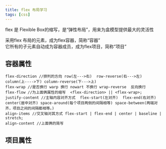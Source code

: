 ```yaml
---
title: flex 布局学习 
tags: [css]
---
```



flex 是  Flexible Box的缩写，是“弹性布局”，用来为盒模型提供最大的灵活性

采用flex 布局的元素，成为flex容器，简称“容器”  
它所有的子元素自动成为容器成员，成为flex项目，简称“项目”


## 容器属性

``` 两端对齐，项目之间的间隔都相等。
flex-direction //排列的方向 row(左--->右)  row-reverse(右--->左)  column(上---->下) column-reverse(下--->上)
flex-wrap //是否换行 warp 换行 nowart 不换行 wrap-reverse  反向换行
flex-flow //为上面俩属性的缩写  <flex-direction> || <flex-wrap>;
justify-content //主轴内容对齐方式  flex-start(左对齐)  flex-end(右对齐) center(居中对齐) space-around(每个项目两侧的间隔相等) space-between(两端对齐，项目之间的间隔都相等。)
align-items //交叉轴对其方式 flex-start | flex-end | center | baseline | stretch;
align-content //上面俩的简写
```


## 项目属性